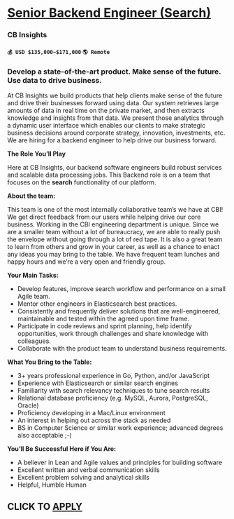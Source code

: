 # [Senior Backend Engineer (Search)](https://www.remotewlb.com/apply/senior-backend-engineer-search)  
### CB Insights  
#### `💰 USD $135,000~$171,000` `🌎 Remote`  

### **Develop a state-of-the-art product. Make sense of the future. Use data to drive business.**

At CB Insights we build products that help clients make sense of the future and drive their businesses forward using data. Our system retrieves large amounts of data in real time on the private market, and then extracts knowledge and insights from that data. We present those analytics through a dynamic user interface which enables our clients to make strategic business decisions around corporate strategy, innovation, investments, etc. We are hiring for a backend engineer to help drive our business forward.

**The Role You’ll Play**

Here at CB Insights, our backend software engineers build robust services and scalable data processing jobs. This Backend role is on a team that focuses on the **search** functionality of our platform.

**About the team:**

This team is one of the most internally collaborative team’s we have at CBI! We get direct feedback from our users while helping drive our core business. Working in the CBI engineering department is unique. Since we are a smaller team without a lot of bureaucracy, we are able to really push the envelope without going through a lot of red tape. It is also a great team to learn from others and grow in your career, as well as a chance to enact any ideas you may bring to the table. We have frequent team lunches and happy hours and we’re a very open and friendly group.

**Your Main Tasks:**

  * Develop features, improve search workflow and performance on a small Agile team.
  * Mentor other engineers in Elasticsearch best practices.
  * Consistently and frequently deliver solutions that are well-engineered, maintainable and tested within the agreed upon time frame.
  * Participate in code reviews and sprint planning, help identify opportunities, work through challenges and share knowledge with colleagues.
  * Collaborate with the product team to understand business requirements.

**What You Bring to the Table:**

  * 3+ years professional experience in Go, Python, and/or JavaScript
  * Experience with Elasticsearch or similar search engines
  * Familiarity with search relevancy techniques to tune search results
  * Relational database proficiency (e.g. MySQL, Aurora, PostgreSQL, Oracle)
  * Proficiency developing in a Mac/Linux environment
  * An interest in helping out across the stack as needed 
  * BS in Computer Science or similar work experience; advanced degrees also acceptable ;-)

**You’ll Be Successful Here if You Are:**

  * A believer in Lean and Agile values and principles for building software
  * Excellent written and verbal communication skills
  * Excellent problem solving and analytical skills
  * Helpful, Humble Human

  
## CLICK TO [APPLY](https://www.remotewlb.com/apply/senior-backend-engineer-search)

